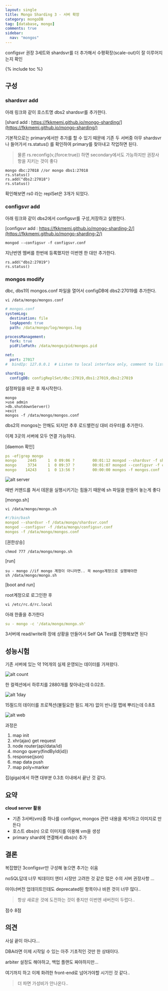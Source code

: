 ```yaml
---
layout: single
title: Mongo Sharding 3 - 서버 확장
category: mongoDB
tag: [database, mongo]
comments: true
sidebar:
  nav: "mongos"
---
```


configsvr 권장 3세트와 shardsvr를 더 추가해서 수평확장(scale-out)이 잘 이루어지는지 확인

{% include toc %}

## 구성

### shardsvr add

아래 링크와 같이 호스트명 dbs2 shardsvr를 추가한다.

[shard add : https://fkkmemi.github.io/mongo-sharding/](https://fkkmemi.github.io/mongo-sharding/)

기본적으로는 primary에서만 추가를 할 수 있기 때문에 기존 두 서버중 아무 shardsvr나 들어가서 rs.status() 를 확인하여 primary를 찾아내고 작업하면 된다.

> 물론 rs.reconfig(v,{force:true}) 하면 secondary에서도 가능하지만 권장사항을 지키는 것이 좋다

```text
mongo dbc:27018 //or mongo dbs1:27018
rs.status()
rs.add("dbs2:27018")
rs.status()
```

확인해보면 rs0 라는 replSet은 3개가 되었다.

### configsvr add

아래 링크와 같이 dbs2에서 configsvr를 구성,저장하고 실행한다.

[configsvr add : https://fkkmemi.github.io/mongo-sharding-2/](https://fkkmemi.github.io/mongo-sharding-2/)

```text
mongod --configsvr -f configsvr.conf
```

지난번엔 멤버를 한번에 등록했지만 이번엔 한 대만 추가한다.

```text
rs.add("dbs2:27019")
rs.status()
```

### mongos modify

dbc, dbs1의 mongos.conf 파일을 열어서 configDB에 dbs2:27019를 추가한다.


```text
vi /data/mongo/mongos.conf
```

```yaml
# mongos.conf
systemLog:
  destination: file
  logAppend: true
  path: /data/mongo/log/mongos.log

processManagement:
  fork: true
  pidFilePath: /data/mongo/pid/mongos.pid

net:
  port: 27017
#  bindIp: 127.0.0.1  # Listen to local interface only, comment to listen on all interfaces.

sharding:
  configDB: configReplSet/dbc:27019,dbs1:27019,dbs2:27019
```

설정파일을 바꾼 후 재시작한다.

```text
mongo
>use admin
>db.shutdownServer()
>exit
mongos -f /data/mongo/mongos.conf
```

dbs2의 mongos는 안해도 되지만 추후 로드밸런싱 대비 라우터를 추가한다.

이제 3곳의 서버에 모두 연결 가능하다.

[daemon 확인]

```yaml
ps -ef|grep mongo
mongo     2445     1  0 09:06 ?        00:01:12 mongod --shardsvr -f shardsvr.conf
mongo     3734     1  0 09:37 ?        00:01:07 mongod --configsvr -f configsvr.conf
mongo    14243     1  0 13:56 ?        00:00:00 mongos -f mongos.conf
```

![alt server](/images/mongo_sharding/7.png)


매번 커맨드를 쳐서 데몬을 실행시키기는 힘들기 때문에 sh 파일을 만들어 놓는게 좋다

[mongo.sh]

```text
vi /data/mongo/mongo.sh
```

```yaml
#!/bin/bash
mongod --shardsvr -f /data/mongo/shardsvr.conf
mongod --configsvr -f /data/mongo/configsvr.conf
mongos -f /data/mongo/mongos.conf
```

[권한상승]

```text
chmod 777 /data/mongo/mongo.sh
```

[run]

```text
su - mongo //if mongo 계정이 아니라면.. 꼭 mongo계정으로 실행해야한
sh /data/mongo/mongo.sh
```

[boot and run]

root계정으로 로그인한 후

```text
vi /etc/rc.d/rc.local
```

아래 한줄을 추가한다

```yaml
su - mongo -c '/data/mongo/mongo.sh'
```

3서버에 read/write와 장애 상황을 만들어서 Self QA Test를 진행해보면 된다

## 성능시험

기존 서버에 있는 약 1억개의 실제 운영되는 데이터를 가져왔다.

![alt count](/images/mongo_sharding/8.png)

한 컬렉션에서 하루치를 2880개를 찾아내는데 0.02초.

![alt 1day](/images/mongo_sharding/9.png)

15필드의 데이터를 프로젝션(불필요한 필드 제거) 없이 반나절 맵에 뿌리는데 0.8초

![alt web](/images/mongo_sharding/10.png)

과정은 

1. map init
2. xhr(ajax) get request
3. node router(api/data/id)
4. mongo query(findById{id})
5. response(json)
6. map data push
7. map poly+marker

집(giga)에서 하면 대부분 0.3초 이내에서 끝난 것 같다.

## 요약

**cloud server 활용**

- 기존 3서버(vm)중 하나를 configsvr, mongos 관련 내용을 제거하고 이미지로 만든다
- 호스트 dbs(n) 으로 이미지를 이용해 vm을 생성
- primary shard에 연결해서 dbs(n) 추가

## 결론

복잡했던 3configsvr만 구성해 놓으면 추가는 쉬움

noSQL답데 너무 빅데이터 엔터 시장만 고려한 것 같은 많은 수의 서버 권장사항 ...

마이너버전 업데이트인데도 deprecated된 항목이나 바뀐 것이 너무 많다..

> 항상 새로운 것에 도전하는 것이 좋지만 이번엔 새버전이 두렵다..

점수 8점

## 의견

사실 끝이 아니다...
 
DBA라면 이제 시작일 수 있는 아주 기초적인 것만 한 상태이다.

arbiter 설정도 해야하고, 백업 플랜도 짜야하지만...

여기까지 하고 이제 화려한 front-end로 넘어가야할 시기인 것 같다..

> 더 파면 가성비가 안나온다..
